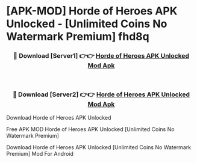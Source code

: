 # [APK-MOD] Horde of Heroes APK Unlocked - [Unlimited Coins No Watermark Premium] fhd8q



<div align="center">
<h3>🔴 Download [Server1] 👉👉 <a href="https://momento.my/?title=Horde_of_Heroes_APK_Unlocked">Horde of Heroes APK Unlocked Mod Apk</a></h3><br>

<h3>🔴 Download [Server2] 👉👉 <a href="https://momento.my/?title=Horde_of_Heroes_APK_Unlocked">Horde of Heroes APK Unlocked Mod Apk</a></h3>
</div>



Download Horde of Heroes APK Unlocked 

Free APK MOD Horde of Heroes APK Unlocked [Unlimited Coins No Watermark Premium]

Download Horde of Heroes APK Unlocked [Unlimited Coins No Watermark Premium] Mod For Android
